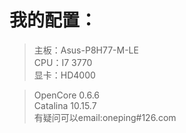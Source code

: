 # 我的配置：
> 主板：Asus-P8H77-M-LE   
> CPU：I7 3770  
> 显卡：HD4000  
  
> OpenCore 0.6.6  
> Catalina 10.15.7  
有疑问可以email:oneping#126.com
